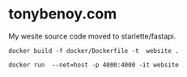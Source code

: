 # tonybenoy.com

My wesite source code moved to starlette/fastapi.

```
docker build -f docker/Dockerfile -t  website .
```

```
docker run  --net=host -p 4000:4000 -it website
```
